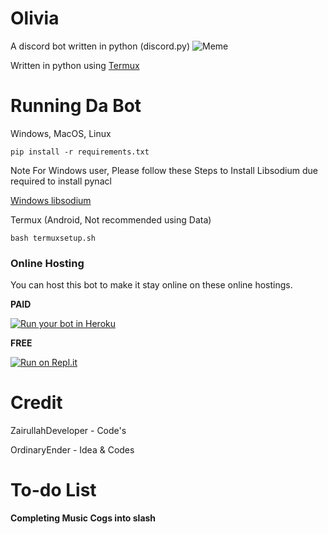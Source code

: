 # Olivia
A discord bot written in python (discord.py)
![Meme](https://encrypted-tbn0.gstatic.com/images?q=tbn:ANd9GcTfOTG-mRheVtAKqd6d0a7tR-qWqkSNuFHivw&usqp=CAU)

Written in python using [Termux](https://github.com/termux/termux-app)

# Running Da Bot
Windows, MacOS, Linux
```
pip install -r requirements.txt
```
Note For Windows user, Please follow these Steps to Install Libsodium due required to install pynacl

[Windows libsodium](https://py-ipv8.readthedocs.io/en/latest/preliminaries/install_libsodium.html)


Termux (Android, Not recommended using Data)
```
bash termuxsetup.sh
```

### Online Hosting
You can host this bot to make it stay online on these online hostings.

**PAID**


<a href="https://heroku.com/deploy?template=https://github.com/zairullahdev/Alexandra"><img src="https://www.herokucdn.com/deploy/button.svg" alt="Run your bot in Heroku"></a>

**FREE**

[![Run on Repl.it](https://repl.it/badge/github/zairullahdev/Alexandra)](https://repl.it/github/zairullahdev/Alexandra)






# Credit 
ZairullahDeveloper - Code's

OrdinaryEnder - Idea & Codes


# To-do List


**Completing Music Cogs into slash**

